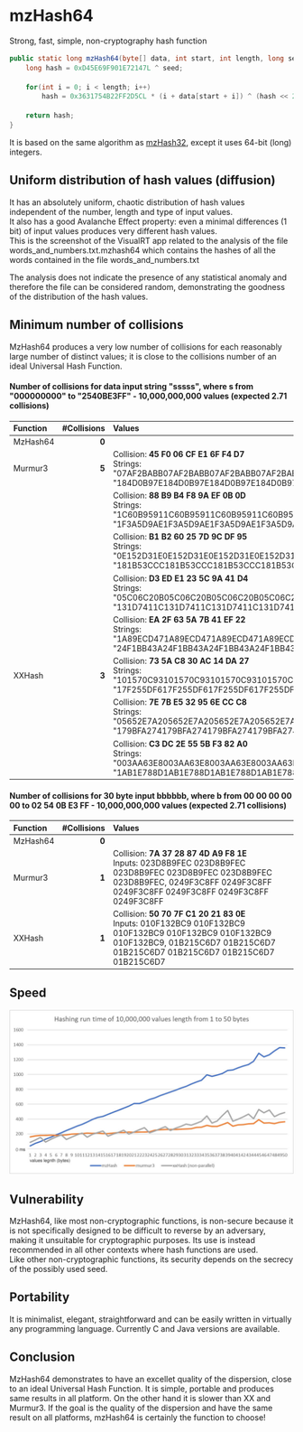 # mzHash64

Strong, fast, simple, non-cryptography hash function

```java
public static long mzHash64(byte[] data, int start, int length, long seed) {	
	long hash = 0xD45E69F901E72147L ^ seed;

	for(int i = 0; i < length; i++)
		hash = 0x3631754B22FF2D5CL * (i + data[start + i]) ^ (hash << 2) ^ (hash >>> 2);

	return hash;
}
```
It is based on the same algorithm as [mzHash32](https://github.com/matteo65/mzHash32), except it uses 64-bit (long) integers.

## Uniform distribution of hash values (diffusion)
It has an absolutely uniform, chaotic distribution of hash values independent of the number, length and type of input values.  
It also has a good Avalanche Effect property: even a minimal differences (1 bit) of input values produces very different hash values.  
This is the screenshot of the VisualRT app related to the analysis of the file words_and_numbers.txt.mzhash64 which contains the hashes of all the words contained in the file words_and_numbers.txt  


The analysis does not indicate the presence of any statistical anomaly and therefore the file can be considered random, demonstrating the goodness of the distribution of the hash values.  

## Minimum number of collisions
MzHash64 produces a very low number of collisions for each reasonably large number of distinct values; it is close to the collisions number of an ideal Universal Hash Function.

#### Number of collisions for data input string "sssss", where s from "000000000" to "2540BE3FF" - 10,000,000,000 values (expected 2.71 collisions)

Function |  #Collisions | Values
:---      |      ---:    | :---
MzHash64  |         **0**|&nbsp;
Murmur3   |         **5**|Collision: **45 F0 06 CF E1 6F F4 D7**<br>Strings: "07AF2BABB07AF2BABB07AF2BABB07AF2BABB07AF2BABB", "184D0B97E184D0B97E184D0B97E184D0B97E184D0B97E"
 &nbsp;   |     &nbsp;   |Collision: **88 B9 B4 F8 9A EF 0B 0D**<br>Strings: "1C60B95911C60B95911C60B95911C60B95911C60B9591", "1F3A5D9AE1F3A5D9AE1F3A5D9AE1F3A5D9AE1F3A5D9AE"
 &nbsp;   |     &nbsp;   |Collision: **B1 B2 60 25 7D 9C DF 95**<br>Strings: "0E152D31E0E152D31E0E152D31E0E152D31E0E152D31E", "181B53CCC181B53CCC181B53CCC181B53CCC181B53CCC"
 &nbsp;   |     &nbsp;   |Collision: **D3 ED E1 23 5C 9A 41 D4**<br>Strings: "05C06C20B05C06C20B05C06C20B05C06C20B05C06C20B", "131D7411C131D7411C131D7411C131D7411C131D7411C"
 &nbsp;   |     &nbsp;   |Collision: **EA 2F 63 5A 7B 41 EF 22**<br>Strings: "1A89ECD471A89ECD471A89ECD471A89ECD471A89ECD47", "24F1BB43A24F1BB43A24F1BB43A24F1BB43A24F1BB43A"
 XXHash   |         **3**|Collision: **73 5A C8 30 AC 14 DA 27**<br>Strings: "101570C93101570C93101570C93101570C93101570C93", "17F255DF617F255DF617F255DF617F255DF617F255DF6"
 &nbsp;   |     &nbsp;   |Collision: **7E 7B E5 32 95 6E CC C8**<br>Strings: "05652E7A205652E7A205652E7A205652E7A205652E7A2", "179BFA274179BFA274179BFA274179BFA274179BFA274"
 &nbsp;   |     &nbsp;   |Collision: **C3 DC 2E 55 5B F3 82 A0**<br>Strings: "003AA63E8003AA63E8003AA63E8003AA63E8003AA63E8", "1AB1E788D1AB1E788D1AB1E788D1AB1E788D1AB1E788D"
 
 #### Number of collisions for 30 byte input bbbbbb, where b from 00 00 00 00 00 to 02 54 0B E3 FF - 10,000,000,000 values (expected 2.71 collisions)
Function|  #Collisions| Values
:---    |      ---:   | :---
MzHash64|        **0**|&nbsp;
Murmur3 |        **1**|Collision: **7A 37 28 87 4D A9 F8 1E**<br>Inputs: 023D8B9FEC 023D8B9FEC 023D8B9FEC 023D8B9FEC 023D8B9FEC 023D8B9FEC, 0249F3C8FF 0249F3C8FF 0249F3C8FF 0249F3C8FF 0249F3C8FF 0249F3C8FF
XXHash  |        **1**|Collision: **50 70 7F C1 20 21 83 0E**<br>Inputs: 010F132BC9 010F132BC9 010F132BC9 010F132BC9 010F132BC9 010F132BC9, 01B215C6D7 01B215C6D7 01B215C6D7 01B215C6D7 01B215C6D7 01B215C6D7

## Speed
![Alt Text](https://raw.githubusercontent.com/matteo65/mzHash64/main/Resource/mzhash64speed.jpg)

## Vulnerability
MzHash64, like most non-cryptographic functions, is non-secure because it is not specifically designed to be difficult to reverse by an adversary, making it unsuitable for cryptographic purposes. Its use is instead recommended in all other contexts where hash functions are used.  
Like other non-cryptographic functions, its security depends on the secrecy of the possibly used seed.  

## Portability
It is minimalist, elegant, straightforward and can be easily written in virtually any programming language. 
Currently C and Java versions are available.

## Conclusion
MzHash64 demonstrates to have an excellet quality of the dispersion, close to an ideal Universal Hash Function. It is simple, portable and produces same results in all platform. On the other hand it is slower than XX and Murmur3. If the goal is the quality of the dispersion and have the same result on all platforms, mzHash64 is certainly the function to choose!


